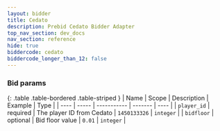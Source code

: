 ```yaml
---
layout: bidder
title: Cedato
description: Prebid Cedato Bidder Adapter
top_nav_section: dev_docs
nav_section: reference
hide: true
biddercode: cedato
biddercode_longer_than_12: false
---
```


### Bid params

{: .table .table-bordered .table-striped } 
| Name | Scope | Description | Example | Type |
| ---- | ----- | ----------- | ------- | ---- |
| `player_id`       | required | The player ID from Cedato | `1450133326` | `integer` |
| `bidfloor`        | optional | Bid floor value | `0.01` | `integer` |
